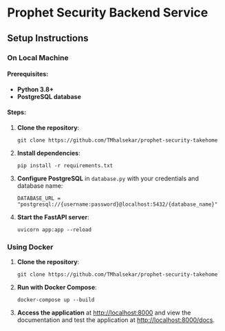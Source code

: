 # Prophet Security Backend Service

## Setup Instructions

### On Local Machine

#### Prerequisites:
- **Python 3.8+**
- **PostgreSQL database**

#### Steps:

1. **Clone the repository**:
    ```
    git clone https://github.com/TMhalsekar/prophet-security-takehome
    ```

2. **Install dependencies**:
    ```
    pip install -r requirements.txt
    ```

3. **Configure PostgreSQL** in `database.py` with your credentials and database name:
    ```
    DATABASE_URL = "postgresql://{username:password}@localhost:5432/{database_name}"
    ```

4. **Start the FastAPI server**:
    ```
    uvicorn app:app --reload
    ```

### Using Docker

1. **Clone the repository**:
    ```
    git clone https://github.com/TMhalsekar/prophet-security-takehome
    ```

2. **Run with Docker Compose**:
    ```
    docker-compose up --build
    ```

3. **Access the application** at [http://localhost:8000](http://localhost:8000) and view the documentation and test the application at [http://localhost:8000/docs](http://localhost:8000/docs).
